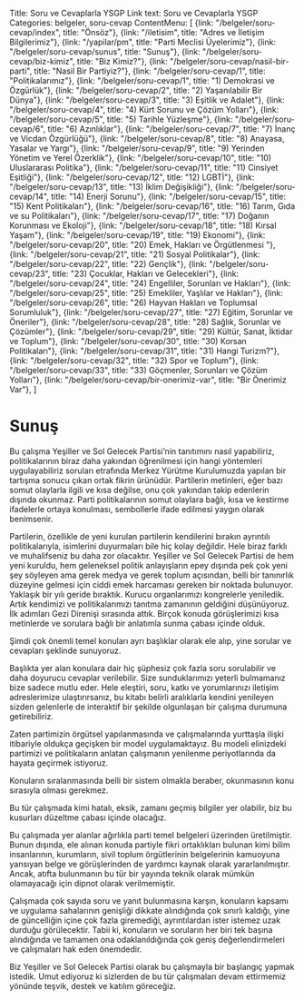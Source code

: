 Title: Soru ve Cevaplarla YSGP
Link text: Soru ve Cevaplarla YSGP
Categories: belgeler, soru-cevap
ContentMenu: [
  {link: "/belgeler/soru-cevap/index", title: "Önsöz"},
  {link: "/iletisim", title: "Adres ve İletişim Bilgilerimiz"},
  {link: "/yapilar/pm", title: "Parti Meclisi Üyelerimiz"},
  {link: "/belgeler/soru-cevap/sunus", title: "Sunuş"},
  {link: "/belgeler/soru-cevap/biz-kimiz", title: "Biz Kimiz?"},
  {link: "/belgeler/soru-cevap/nasil-bir-parti", title: "Nasil Bir Partiyiz?"},
  {link: "/belgeler/soru-cevap/1", title: "Politikalarımız"},
  {link: "/belgeler/soru-cevap/1", title: "1) Demokrasi ve Özgürlük"},
  {link: "/belgeler/soru-cevap/2", title: "2) Yaşanılabilir Bir Dünya"},
  {link: "/belgeler/soru-cevap/3", title: "3) Eşitlik ve Adalet"},
  {link: "/belgeler/soru-cevap/4", title: "4) Kürt Sorunu ve Çözüm Yolları"},
  {link: "/belgeler/soru-cevap/5", title: "5) Tarihle Yüzleşme"},
  {link: "/belgeler/soru-cevap/6", title: "6) Azınlıklar"},
  {link: "/belgeler/soru-cevap/7", title: "7) İnanç ve Vicdan Özgürlüğü"},
  {link: "/belgeler/soru-cevap/8", title: "8) Anayasa, Yasalar ve Yargı"},
  {link: "/belgeler/soru-cevap/9", title: "9) Yerinden Yönetim ve Yerel Özerklik"},
  {link: "/belgeler/soru-cevap/10", title: "10) Uluslararası Politika"},
  {link: "/belgeler/soru-cevap/11", title: "11) Cinsiyet Eşitliği"},
  {link: "/belgeler/soru-cevap/12", title: "12) LGBTİ"},
  {link: "/belgeler/soru-cevap/13", title: "13) İklim Değişikliği"},
  {link: "/belgeler/soru-cevap/14", title: "14) Enerji Sorunu"},
  {link: "/belgeler/soru-cevap/15", title: "15) Kent Politikaları"},
  {link: "/belgeler/soru-cevap/16", title: "16) Tarım, Gıda ve su Politikaları"},
  {link: "/belgeler/soru-cevap/17", title: "17) Doğanın Korunması ve Ekoloji"},
  {link: "/belgeler/soru-cevap/18", title: "18) Kırsal Yaşam"},
  {link: "/belgeler/soru-cevap/19", title: "19) Ekonomi"},
  {link: "/belgeler/soru-cevap/20", title: "20) Emek, Hakları ve Örgütlenmesi
"},
  {link: "/belgeler/soru-cevap/21", title: "21) Sosyal Politikalar"},
  {link: "/belgeler/soru-cevap/22", title: "22) Gençlik"},
  {link: "/belgeler/soru-cevap/23", title: "23) Çocuklar, Hakları ve Gelecekleri"},
  {link: "/belgeler/soru-cevap/24", title: "24) Engelliler, Sorunları ve Hakları"},
  {link: "/belgeler/soru-cevap/25", title: "25) Emekliler, Yaşlılar ve Hakları"},
  {link: "/belgeler/soru-cevap/26", title: "26) Hayvan Hakları ve Toplumsal Sorumluluk"},
  {link: "/belgeler/soru-cevap/27", title: "27) Eğitim, Sorunlar ve Öneriler"},
  {link: "/belgeler/soru-cevap/28", title: "28) Sağlık, Sorunlar ve Çözümler"},
  {link: "/belgeler/soru-cevap/29", title: "29) Kültür, Sanat, İktidar ve Toplum"},
  {link: "/belgeler/soru-cevap/30", title: "30) Korsan Politikaları"},
  {link: "/belgeler/soru-cevap/31", title: "31) Hangi Turizm?"},
  {link: "/belgeler/soru-cevap/32", title: "32) Spor ve Toplum"},
  {link: "/belgeler/soru-cevap/33", title: "33) Göçmenler, Sorunları ve Çözüm Yolları"},
  {link: "/belgeler/soru-cevap/bir-onerimiz-var", title: "Bir Önerimiz Var"},
  ]


# Sunuş

Bu çalışma Yeşiller ve Sol Gelecek Partisi’nin tanıtımını nasıl yapabiliriz, politikalarının biraz daha yakından öğrenilmesi için hangi yöntemleri uygulayabiliriz soruları etrafında Merkez Yürütme Kurulumuzda yapılan bir tartışma sonucu çıkan ortak fikrin ürünüdür.
Partilerin metinleri, eğer bazı somut olaylarla ilgili ve kısa değilse, onu çok yakından takip edenlerin dışında okunmaz. Parti politikalarının somut olaylara bağlı, kısa ve kestirme ifadelerle ortaya konulması, sembollerle ifade edilmesi yaygın olarak benimsenir. 

Partilerin, özellikle de yeni kurulan partilerin kendilerini bırakın ayrıntılı politikalarıyla, isimlerini duyurmaları bile hiç kolay değildir. Hele biraz farklı ve muhalifseniz bu daha zor olacaktır. 
Yeşiller ve Sol Gelecek Partisi de hem yeni kuruldu, hem geleneksel politik anlayışların epey dışında pek çok yeni şey söyleyen ama gerek medya ve gerek toplum açısından, belli bir tanınırlık düzeyine gelmesi için ciddi emek harcaması gereken bir noktada bulunuyor. 
Yaklaşık bir yılı geride bıraktık. Kurucu organlarımızı kongrelerle yeniledik. Artık kendimizi ve politikalarımızı tanıtma zamanının geldiğini düşünüyoruz. İlk adımları Gezi Direnişi sırasında attık. Birçok konuda görüşlerimizi kısa metinlerde ve sorulara bağlı bir anlatımla sunma çabası içinde olduk.

Şimdi çok önemli temel konuları ayrı başlıklar olarak ele alıp, yine sorular ve cevapları şeklinde sunuyoruz.

Başlıkta yer alan konulara dair hiç şüphesiz çok fazla soru sorulabilir ve daha doyurucu cevaplar verilebilir. Size sunduklarımızı yeterli bulmamanız bize sadece mutlu eder. Hele eleştiri, soru, katkı ve yorumlarınızı iletişim adreslerimize ulaştırırsanız, bu kitabı belirli aralıklarla kendini yenileyen sizden gelenlerle de interaktif bir şekilde olgunlaşan bir çalışma durumuna getirebiliriz.

Zaten partimizin örgütsel yapılanmasında ve çalışmalarında yurttaşla ilişki itibariyle oldukça geçişken bir model uygulamaktayız. Bu modeli elinizdeki partimizi ve politikaların anlatan çalışmanın yenilenme periyotlarında da hayata geçirmek istiyoruz.

Konuların sıralanmasında belli bir sistem olmakla beraber, okunmasının konu sırasıyla olması gerekmez.

Bu tür çalışmada kimi hatalı, eksik, zamanı geçmiş bilgiler yer olabilir, biz bu kusurları düzeltme çabası içinde olacağız.

Bu çalışmada yer alanlar ağırlıkla parti temel belgeleri üzerinden üretilmiştir. Bunun dışında, ele alınan konuda partiyle fikri ortaklıkları bulunan kimi bilim insanlarının, kurumların, sivil toplum örgütlerinin belgelerinin kamuoyuna yansıyan belge ve görüşlerinden de yardımcı kaynak olarak yararlanılmıştır. Ancak, atıfta bulunmanın bu tür bir yayında teknik olarak mümkün olamayacağı için dipnot olarak verilmemiştir. 

Çalışmada çok sayıda soru ve yanıt bulunmasına karşın, konuların kapsamı ve uygulama sahalarının genişliği dikkate alındığında çok sınırlı kaldığı, yine de güncelliğin içine çok fazla giremediği, ayrıntılardan ister istemez uzak durduğu görülecektir. Tabii ki, konuların ve soruların her biri tek başına alındığında ve tamamen ona odaklanıldığında çok geniş değerlendirmeleri ve çalışmaları hak eden önemdedir.

Biz Yeşiller ve Sol Gelecek Partisi olarak bu çalışmayla bir başlangıç yapmak istedik. Umut ediyoruz ki sizlerden de bu tür çalışmaları devam ettirmemiz yönünde teşvik, destek ve katılım göreceğiz. 

